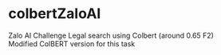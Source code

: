 # colbertZaloAI
Zalo AI Challenge Legal search using Colbert (around 0.65 F2)
<br>Modified ColBERT version for this task
